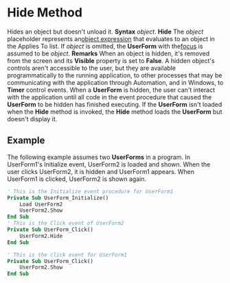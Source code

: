 
# Hide Method



Hides an object but doesn't unload it.
 **Syntax**
 _object_. **Hide**
The  _object_ placeholder represents an[object expression](b8bdf64f-5920-1ae9-16d0-b26d09524a30.md) that evaluates to an object in the Applies To list. If _object_ is omitted, the **UserForm** with the[focus](b8bdf64f-5920-1ae9-16d0-b26d09524a30.md) is assumed to be _object_.
 **Remarks**
When an object is hidden, it's removed from the screen and its  **Visible** property is set to **False**. A hidden object's controls aren't accessible to the user, but they are available programmatically to the running application, to other processes that may be communicating with the application through Automation, and in Windows, to **Timer** control events.
When a  **UserForm** is hidden, the user can't interact with the application until all code in the event procedure that caused the **UserForm** to be hidden has finished executing.
If the  **UserForm** isn't loaded when the **Hide** method is invoked, the **Hide** method loads the **UserForm** but doesn't display it.

## Example

The following example assumes two  **UserForms** in a program. In UserForm1's Initialize event, UserForm2 is loaded and shown. When the user clicks UserForm2, it is hidden and UserForm1 appears. When UserForm1 is clicked, UserForm2 is shown again.


```vb
' This is the Initialize event procedure for UserForm1
Private Sub UserForm_Initialize()
    Load UserForm2
    UserForm2.Show
End Sub
' This is the Click event of UserForm2
Private Sub UserForm_Click()
    UserForm2.Hide
End Sub

' This is the click event for UserForm1
Private Sub UserForm_Click()
    UserForm2.Show
End Sub
```

